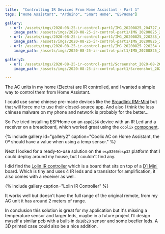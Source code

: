 ```yaml
---
title:  "Controlling IR Devices From Home Assistant - Part 1"
tags: ["Home Assistant", "Arduino", "Smart Home", "ESPHome"]

gallery:   
  - url: /assets/imgs/2020-08-25-ir-control-part1/IMG_20200825_204727_e.jpg
    image_path: /assets/imgs/2020-08-25-ir-control-part1/IMG_20200825_204727_e.jpg
  - url: /assets/imgs/2020-08-25-ir-control-part1/IMG_20200825_220235_e.jpg
    image_path: /assets/imgs/2020-08-25-ir-control-part1/IMG_20200825_220235_e.jpg
  - url: /assets/imgs/2020-08-25-ir-control-part1/IMG_20200825_220254_e.jpg
    image_path: /assets/imgs/2020-08-25-ir-control-part1/IMG_20200825_220254_e.jpg

gallery2:
  - url: /assets/imgs/2020-08-25-ir-control-part1/Screenshot_2020-08-26_00-17-45.png
    image_path: /assets/imgs/2020-08-25-ir-control-part1/Screenshot_2020-08-26_00-17-45.png

---
```

The AC units in my home (Electra) are IR controlled, and I wanted a simple way to control them from Home Assistant.

I could use some chinese pre-made devices like the
[Broadlink RM-Mini](https://s.click.aliexpress.com/e/_dUcEswk)
but that will force me to use their closed-source app. And also I think the less chinese malware on my phone and network is probably for the better...

So I've tried installing ESPHome on an `esp8266` device with an IR Led and a receiver on a breadboard, which worked great using the `coolix` [component](https://esphome.io/components/climate/coolix.html).

{% include gallery id="gallery2" caption="Coolix AC on Home Assistant, the 0º should have a value when using a temp sensor." %}

Next I looked for a ready-to-use solution on the `esp8266`/`esp32` platform that I could deploy around my house, but I couldn't find any.

I did find the
[Lolin IR controller](https://www.aliexpress.com/item/32891173618.html)
which is a board that sits on top of a
[D1 Mini](https://www.aliexpress.com/item/32651747570.html)
board. Which is tiny and uses 4 IR leds and a transistor for amplification, it also comes with a receiver as well.

{% include gallery caption="Lolin IR Controller" %}

It works well but doesn't have the full range of the original remote, from my AC unit it has around 2 meters of range.

In conclusion this solution is great for my application but it's missing a temperature sensor and larger leds, maybe in a future project I'll design myself a similar pcb with a built-in `ds18b20` sensor and some beefier leds. A 3D printed case could also be a nice addition.
